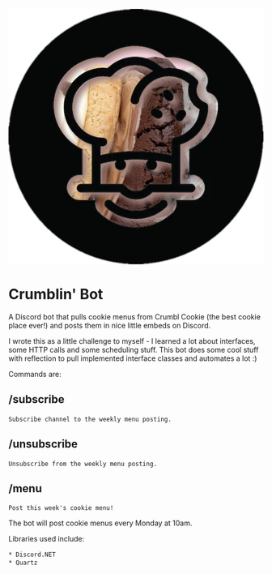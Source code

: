 ![My cute crumbl cookie icon](https://raw.githubusercontent.com/Struggleton/Crumblin-Bot/master/icon.png)

# Crumblin' Bot
A Discord bot that pulls cookie menus from Crumbl Cookie (the best cookie place ever!) and posts them in nice little embeds on Discord.

I wrote this as a little challenge to myself - I learned a lot about interfaces, some HTTP calls and some scheduling stuff. This bot does some cool stuff with reflection to pull implemented interface classes and automates a lot :)

Commands are:

## /subscribe
	Subscribe channel to the weekly menu posting.
	
## /unsubscribe
	Unsubscribe from the weekly menu posting.
	
## /menu
	Post this week's cookie menu!
	
The bot will post cookie menus every Monday at 10am.

Libraries used include:

    * Discord.NET
    * Quartz